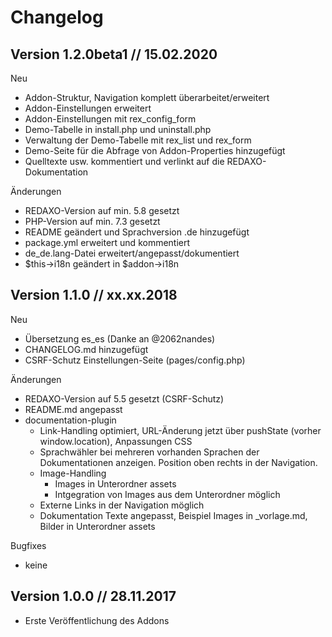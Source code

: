 # Changelog

## Version 1.2.0beta1 // 15.02.2020

Neu

* Addon-Struktur, Navigation komplett überarbeitet/erweitert
* Addon-Einstellungen erweitert
* Addon-Einstellungen mit rex_config_form
* Demo-Tabelle in install.php und uninstall.php
* Verwaltung der Demo-Tabelle mit rex_list und rex_form
* Demo-Seite für die Abfrage von Addon-Properties hinzugefügt
* Quelltexte usw. kommentiert und verlinkt auf die REDAXO-Dokumentation

Änderungen

* REDAXO-Version auf min. 5.8 gesetzt
* PHP-Version auf min. 7.3 gesetzt
* README geändert und Sprachversion .de hinzugefügt
* package.yml erweitert und kommentiert
* de_de.lang-Datei erweitert/angepasst/dokumentiert
* $this->i18n geändert in $addon->i18n

## Version 1.1.0 // xx.xx.2018

Neu

* Übersetzung es_es (Danke an @2062nandes)
* CHANGELOG.md hinzugefügt
* CSRF-Schutz Einstellungen-Seite (pages/config.php)

Änderungen

* REDAXO-Version auf 5.5 gesetzt (CSRF-Schutz)
* README.md angepasst
* documentation-plugin
  * Link-Handling optimiert, URL-Änderung jetzt über pushState (vorher window.location), Anpassungen CSS
  * Sprachwähler bei mehreren vorhanden Sprachen der Dokumentationen anzeigen. Position oben rechts in der Navigation.
  * Image-Handling
    * Images in Unterordner assets
    * Intgegration von Images aus dem Unterordner möglich
  * Externe Links in der Navigation möglich
  * Dokumentation Texte angepasst, Beispiel Images in _vorlage.md, Bilder in Unterordner assets

Bugfixes

* keine

## Version 1.0.0 // 28.11.2017

* Erste Veröffentlichung des Addons
